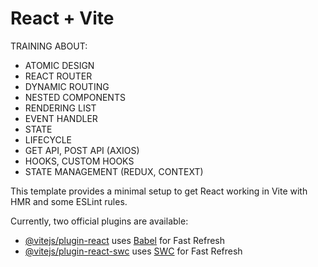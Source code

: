 # React + Vite


TRAINING ABOUT:
- ATOMIC DESIGN
- REACT ROUTER
- DYNAMIC ROUTING
- NESTED COMPONENTS
- RENDERING LIST
- EVENT HANDLER
- STATE
- LIFECYCLE
- GET API, POST API (AXIOS)
- HOOKS, CUSTOM HOOKS
- STATE MANAGEMENT (REDUX, CONTEXT)

This template provides a minimal setup to get React working in Vite with HMR and some ESLint rules.

Currently, two official plugins are available:

- [@vitejs/plugin-react](https://github.com/vitejs/vite-plugin-react/blob/main/packages/plugin-react/README.md) uses [Babel](https://babeljs.io/) for Fast Refresh
- [@vitejs/plugin-react-swc](https://github.com/vitejs/vite-plugin-react-swc) uses [SWC](https://swc.rs/) for Fast Refresh
